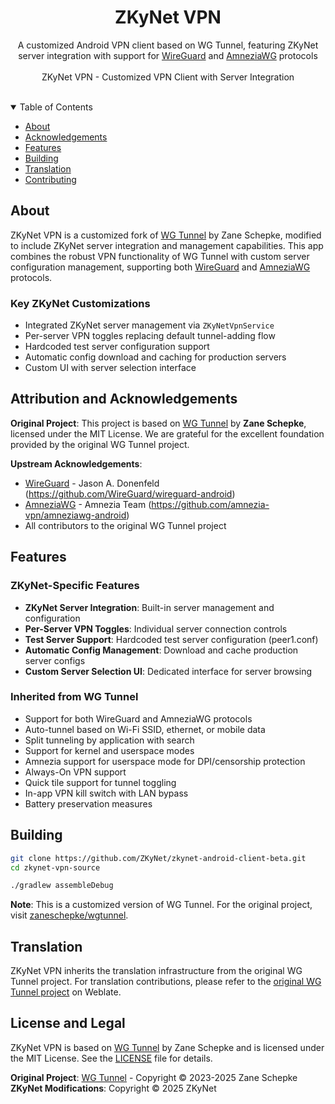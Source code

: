 <h1 align="center">
ZKyNet VPN
</h1>

<div align="center">

A customized Android VPN client based on WG Tunnel, featuring ZKyNet server integration
with support for [WireGuard](https://www.wireguard.com/) and [AmneziaWG](https://docs.amnezia.org/documentation/amnezia-wg/) protocols
<br />
<br />
ZKyNet VPN - Customized VPN Client with Server Integration

</div>

<br/>

<div align="center">

<!-- ZKyNet VPN - Custom VPN Client -->

</div>

<div align="center">

<!-- Community links removed for ZKyNet VPN custom implementation -->
</div>

<details open="open">
<summary>Table of Contents</summary>

- [About](#about)
- [Acknowledgements](#acknowledgements)
- [Features](#features)
- [Building](#building)
- [Translation](#translation)
- [Contributing](#contributing)

</details>

<div style="text-align: left;">

## About
ZKyNet VPN is a customized fork of [WG Tunnel](https://github.com/zaneschepke/wgtunnel) by Zane Schepke, modified to include ZKyNet server integration and management capabilities. This app combines the robust VPN functionality of WG Tunnel with custom server configuration management, supporting both [WireGuard](https://www.wireguard.com/) and [AmneziaWG](https://docs.amnezia.org/documentation/amnezia-wg/) protocols.

### Key ZKyNet Customizations
- Integrated ZKyNet server management via `ZKyNetVpnService`
- Per-server VPN toggles replacing default tunnel-adding flow
- Hardcoded test server configuration support
- Automatic config download and caching for production servers
- Custom UI with server selection interface

</div>

<div style="text-align: left;">

## Attribution and Acknowledgements

**Original Project**: This project is based on [WG Tunnel](https://github.com/zaneschepke/wgtunnel) by **Zane Schepke**, licensed under the MIT License. We are grateful for the excellent foundation provided by the original WG Tunnel project.

**Upstream Acknowledgements**:
- [WireGuard](https://www.wireguard.com/) - Jason A. Donenfeld (https://github.com/WireGuard/wireguard-android)
- [AmneziaWG](https://docs.amnezia.org/documentation/amnezia-wg/) - Amnezia Team (https://github.com/amnezia-vpn/amneziawg-android)
- All contributors to the original WG Tunnel project

</div>

<div style="text-align: left;">

## Features

### ZKyNet-Specific Features
* **ZKyNet Server Integration**: Built-in server management and configuration
* **Per-Server VPN Toggles**: Individual server connection controls
* **Test Server Support**: Hardcoded test server configuration (peer1.conf)
* **Automatic Config Management**: Download and cache production server configs
* **Custom Server Selection UI**: Dedicated interface for server browsing

### Inherited from WG Tunnel
* Support for both WireGuard and AmneziaWG protocols
* Auto-tunnel based on Wi-Fi SSID, ethernet, or mobile data
* Split tunneling by application with search
* Support for kernel and userspace modes
* Amnezia support for userspace mode for DPI/censorship protection
* Always-On VPN support
* Quick tile support for tunnel toggling
* In-app VPN kill switch with LAN bypass
* Battery preservation measures

## Building

```sh
git clone https://github.com/ZKyNet/zkynet-android-client-beta.git
cd zkynet-vpn-source
```

```sh
./gradlew assembleDebug
```

**Note**: This is a customized version of WG Tunnel. For the original project, visit [zaneschepke/wgtunnel](https://github.com/zaneschepke/wgtunnel).

## Translation

ZKyNet VPN inherits the translation infrastructure from the original WG Tunnel project. For translation contributions, please refer to the [original WG Tunnel project](https://github.com/zaneschepke/wgtunnel) on Weblate.

## License and Legal

ZKyNet VPN is based on [WG Tunnel](https://github.com/zaneschepke/wgtunnel) by Zane Schepke and is licensed under the MIT License. See the [LICENSE](LICENSE) file for details.

**Original Project**: [WG Tunnel](https://github.com/zaneschepke/wgtunnel) - Copyright © 2023-2025 Zane Schepke  
**ZKyNet Modifications**: Copyright © 2025 ZKyNet
